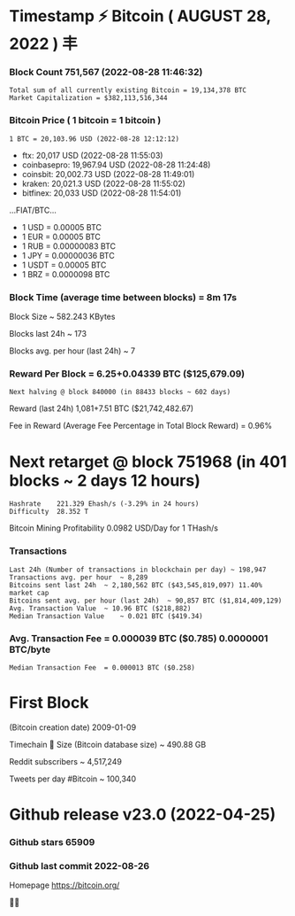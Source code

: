 # Timestamp ⚡ Bitcoin ( AUGUST 28, 2022 ) 丰 

### Block Count	751,567 (2022-08-28 11:46:32)
    Total sum of all currently existing Bitcoin = 19,134,378 BTC
    Market Capitalization = $382,113,516,344

### Bitcoin Price  ( 1 bitcoin = 1 bitcoin )
	1 BTC = 20,103.96 USD (2022-08-28 12:12:12)
- ftx: 20,017 USD (2022-08-28 11:55:03)
- coinbasepro: 19,967.94 USD (2022-08-28 11:24:48)
- coinsbit: 20,002.73 USD (2022-08-28 11:49:01)
- kraken: 20,021.3 USD (2022-08-28 11:55:02)
- bitfinex: 20,033 USD (2022-08-28 11:54:01)

...FIAT/BTC...

- 1 USD = 0.00005 BTC
- 1 EUR = 0.00005 BTC
- 1 RUB = 0.00000083 BTC
- 1 JPY = 0.00000036 BTC
- 1 USDT = 0.00005 BTC
- 1 BRZ = 0.0000098 BTC

### Block Time (average time between blocks) = 8m 17s

Block Size	~ 582.243 KBytes

Blocks last 24h	~ 173

Blocks avg. per hour (last 24h)	~ 7

### Reward Per Block = 6.25+0.04339 BTC ($125,679.09) 
    Next halving @ block 840000 (in 88433 blocks ~ 602 days)
    
Reward (last 24h)	1,081+7.51 BTC ($21,742,482.67)

Fee in Reward (Average Fee Percentage in Total Block Reward) = 0.96%
# Next retarget @ block 751968 (in 401 blocks ~ 2 days 12 hours)
    Hashrate	221.329 Ehash/s (-3.29% in 24 hours)
    Difficulty	28.352 T 

Bitcoin Mining Profitability	0.0982 USD/Day for 1 THash/s

### Transactions 
    Last 24h (Number of transactions in blockchain per day)	~ 198,947
    Transactions avg. per hour	~ 8,289
    Bitcoins sent last 24h	~ 2,180,562 BTC ($43,545,819,097) 11.40% market cap
    Bitcoins sent avg. per hour (last 24h)	~ 90,857 BTC ($1,814,409,129)
    Avg. Transaction Value	~ 10.96 BTC ($218,882)
    Median Transaction Value	~ 0.021 BTC ($419.34)

### Avg. Transaction Fee	= 0.000039 BTC ($0.785) 0.0000001 BTC/byte
    Median Transaction Fee	= 0.000013 BTC ($0.258)

# First Block
(Bitcoin creation date)	2009-01-09

Timechain 🪩 Size (Bitcoin database size) ~ 490.88 GB

Reddit subscribers	~ 4,517,249

Tweets per day #Bitcoin	~ 100,340
# Github release	v23.0 (2022-04-25)
### Github stars	65909
### Github last commit	2022-08-26

Homepage	https://bitcoin.org/

💙💜
